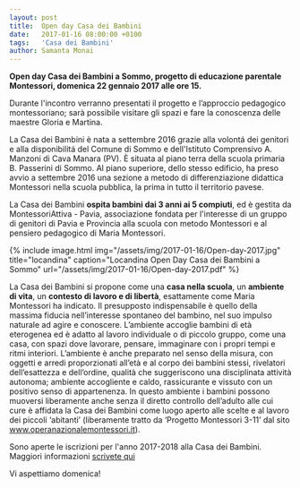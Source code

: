 ```yaml
---
layout: post
title:  Open day Casa dei Bambini
date:   2017-01-16 08:00:00 +0100
tags:   'Casa dei Bambini'
author: Samanta Monai
---
```


**Open day Casa dei Bambini a Sommo, progetto di educazione parentale Montessori, domenica 22 gennaio 2017 alle ore 15.**

Durante l'incontro verranno presentati il progetto e l’approccio pedagogico montessoriano; sarà possibile visitare gli spazi e fare la conoscenza delle maestre Gloria e Martina.

La Casa dei Bambini è nata a settembre 2016 grazie alla volontá dei genitori e alla disponibilitá del Comune di Sommo e dell'Istituto Comprensivo A. Manzoni di Cava Manara (PV). 
È situata al piano terra della scuola primaria B. Passerini di Sommo. Al piano superiore, dello stesso edificio, ha preso avvio a settembre 2016 una sezione a metodo di differenziazione didattica Montessori nella scuola pubblica, la prima in tutto il territorio pavese.

La Casa dei Bambini **ospita bambini dai 3 anni ai 5 compiuti**, ed è gestita da MontessoriAttiva - Pavia, associazione fondata per l'interesse di un gruppo di genitori di Pavia e Provincia alla scuola con metodo Montessori e al pensiero pedagogico di Maria Montessori.


{% include image.html img="/assets/img/2017-01-16/Open-day-2017.jpg" title="locandina" caption="Locandina Open Day Casa dei Bambini a Sommo" url="/assets/img/2017-01-16/Open-day-2017.pdf" %}



La Casa dei Bambini si propone come una **casa nella scuola**, un **ambiente di vita**, un **contesto di lavoro e di libertà**, esattamente come Maria Montessori ha indicato. Il presupposto indispensabile è quello della massima fiducia nell’interesse spontaneo del bambino, nel suo impulso naturale ad agire e conoscere.
L’ambiente accoglie bambini di età eterogenea ed è adatto al lavoro individuale o di piccolo gruppo, come una casa, con spazi dove lavorare, pensare, immaginare con i propri tempi e ritmi interiori. L’ambiente è anche preparato nel senso della misura, con oggetti e arredi proporzionati all’età e al corpo dei bambini stessi, rivelatori dell’esattezza e dell’ordine, qualità che suggeriscono una disciplinata attività autonoma; ambiente accogliente e caldo, rassicurante e vissuto con un positivo senso di appartenenza. In questo ambiente i bambini possono muoversi liberamente anche senza il diretto controllo dell’adulto alle cui cure è affidata la Casa dei Bambini come luogo aperto alle scelte e al lavoro dei piccoli ‘abitanti’ (liberamente tratto da ‘Progetto Montessori 3-11’ dal sito www.operanazionalemontessori.it).

Sono aperte le iscrizioni per l'anno 2017-2018 alla Casa dei Bambini. Maggiori informazioni [scrivete qui](mailto:info@montessoriattiva-pavia.it)


Vi aspettiamo domenica!




